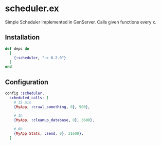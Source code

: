 # scheduler.ex

Simple Scheduler implemented in GenServer. Calls given functions every x.

## Installation


```elixir
def deps do
  [
    {:scheduler, "~> 0.2.0"}
  ]
end
```

## Configuration

```elixir
config :scheduler,
  scheduled_calls: [
    # 15 min
    {MyApp, :crawl_something, 0}, 900},

    # 1h
    {MyApp, :cleanup_database, 0}, 3600},

    # 6h
    {MyApp.Stats, :send, 0}, 21600},
  ]

```

